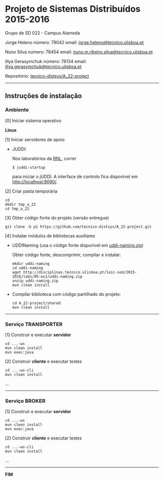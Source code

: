 # Projeto de Sistemas Distribuídos 2015-2016 #

Grupo de SD 022 - Campus Alameda

Jorge Heleno       número: 79042 email: jorge.heleno@tecnico.ulisboa.pt

Nuno Silva         número: 78454 email: nuno.m.ribeiro.silva@tecnico.ulisboa.pt

Illya Gerasymchuk  número: 78134 email: illya.gerasymchuk@tecnico.ulisboa.pt


Repositório:
[tecnico-distsys/A_22-project](https://github.com/tecnico-distsys/A_22-project/)

-------------------------------------------------------------------------------

## Instruções de instalação 


### Ambiente

[0] Iniciar sistema operativo

**Linux**


[1] Iniciar servidores de apoio

- JUDDI:

  Nos laboratórios da  [RNL](https://rnl.tecnico.ulisboa.pt/), correr
  ```
  $ juddi-startup
  ```
  para iniciar o jUDDI. A interface de controlo fica disponível em [http://localhost:9090/](http://localhost:9090/).

[2] Criar pasta temporária

```
cd
mkdir tmp_a_22
cd tmp_a_22
```


[3] Obter código fonte do projeto (versão entregue)

```
git clone -b p1 https://github.com/tecnico-distsys/A_22-project.git
```


[4] Instalar módulos de bibliotecas auxiliares

- UDDINaming (usa o código fonte disponível em [uddi-naming.zip](http://disciplinas.tecnico.ulisboa.pt/leic-sod/2015-2016/labs/05-ws1/uddi-naming.zip))

  Obter código fonte, descomprimir, compilar e instalar:

  ```
  mkdir uddi-naming
  cd uddi-naming
  wget http://disciplinas.tecnico.ulisboa.pt/leic-sod/2015-2016/labs/05-ws1/uddi-naming.zip
  unzip uddi-naming.zip
  mvn clean install
  ```

- Compilar biblioteca com código partilhado do projeto:

  ```
  cd A_22-project/shared
  mvn clean install
  ```

-------------------------------------------------------------------------------

### Serviço TRANSPORTER

[1] Construir e executar **servidor**

```
cd ...-ws
mvn clean install
mvn exec:java
```

[2] Construir **cliente** e executar testes

```
cd ...-ws-cli
mvn clean install
```

...


-------------------------------------------------------------------------------

### Serviço BROKER

[1] Construir e executar **servidor**

```
cd ...-ws
mvn clean install
mvn exec:java
```


[2] Construir **cliente** e executar testes

```
cd ...-ws-cli
mvn clean install
```

...

-------------------------------------------------------------------------------
**FIM**

